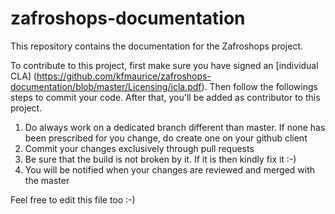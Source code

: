 # zafroshops-documentation
This repository contains the documentation for the Zafroshops project.

To contribute to this project, first make sure you have signed an [individual CLA] (https://github.com/kfmaurice/zafroshops-documentation/blob/master/Licensing/icla.pdf). Then follow the followings steps to commit your code. After that, you'll be added as contributor to this project.

1. Do always work on a dedicated branch different than master. If none has been prescribed for you change, do create one on your github client
2. Commit your changes exclusively through pull requests
3. Be sure that the build is not broken by it. If it is then kindly fix it :-)
4. You will be notified when your changes are reviewed and merged with the master

Feel free to edit this file too :-)

